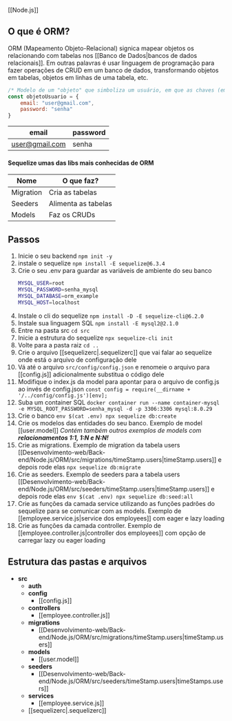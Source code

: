 [[Node.js]]
## O que é ORM?
ORM (Mapeamento Objeto-Relacional) signica mapear objetos os relacionando com tabelas nos [[Banco de Dados|bancos de dados relacionais]]. Em outras palavras é usar linguagem de programação para fazer operações de CRUD em um banco de dados, transformando objetos em tabelas, objetos em linhas de uma tabela, etc.
```js
/* Modelo de um "objeto" que simboliza um usuário, em que as chaves (email e password) são os cabeçalhos de uma tabela de usuários, enquanto que os valores (user@gmail.com e senha) são os dados da tabela */
const objetoUsuario = {
	email: "user@gmail.com",
	password: "senha"
}
```
| email |password|
|---|---|
|user@gmail.com|senha|
#### Sequelize umas das libs mais conhecidas de ORM
|    Nome   |    O que faz?       |
|    ---    |         ---         |
| Migration | Cria as tabelas     |
| Seeders   | Alimenta as tabelas |
| Models    | Faz os CRUDs        |
## Passos
1. Inicie o seu backend `npm init -y`
2. instale o sequelize `npm install -E sequelize@6.3.4`
3. Crie o seu .env para guardar as variáveis de ambiente do seu banco
	```bash
	MYSQL_USER=root
	MYSQL_PASSWORD=senha_mysql
	MYSQL_DATABASE=orm_example
	MYSQL_HOST=localhost
	```
4. Instale o cli do sequelize `npm install -D -E sequelize-cli@6.2.0`
5. Instale sua linguagem SQL `npm install -E mysql2@2.1.0`
6. Entre na pasta src `cd src`
7. Inicie a estrutura do sequelize `npx sequelize-cli init`
8. Volte para a pasta raiz `cd ..`
9. Crie o arquivo [[sequelizerc|.sequelizerc]] que vai falar ao sequelize onde está o arquivo de configuração dele
10. Vá até o arquivo `src/config/config.json` e renomeie o arquivo para [[config.js]] adicionalmente substitua o código dele
11. Modifique o index.js da model para apontar para o arquivo de config.js ao invés de config.json `const config = require(__dirname + '/../config/config.js')[env];`
12. Suba um container SQL 
	`docker container run --name container-mysql -e MYSQL_ROOT_PASSWORD=senha_mysql -d -p 3306:3306 mysql:8.0.29`
13. Crie o banco `env $(cat .env) npx sequelize db:create`
14. Crie os modelos das entidades do seu banco. Exemplo de model [[user.model]]
	*Contém também outros exemplos de models com **relacionamentos 1:1, 1:N e N:N!***
15. Crie as migrations. Exemplo de migration da tabela users [[Desenvolvimento-web/Back-end/Node.js/ORM/src/migrations/timeStamp.users|timeStamp.users]]
	e depois rode elas `npx sequelize db:migrate`
16. Crie as seeders. Exemplo de seeders para a tabela users [[Desenvolvimento-web/Back-end/Node.js/ORM/src/seeders/timeStamp.users|timeStamp.users]]
	e depois rode elas `env $(cat .env) npx sequelize db:seed:all`
17. Crie as funções da camada service utilizando as funções padrões do sequelize para se comunicar com as models. Exemplo de [[employee.service.js|service dos employees]] com eager e lazy loading
18. Crie as funções da camada controller. Exemplo de [[employee.controller.js|controller dos employees]] com opção de carregar lazy ou eager loading
## Estrutura das pastas e arquivos
- **src**
	- **auth**
	- **config**
		- [[config.js]]
	- **controllers**
		- [[employee.controller.js]]
	- **migrations**
		- [[Desenvolvimento-web/Back-end/Node.js/ORM/src/migrations/timeStamp.users|timeStamp.users]]
	- **models**
		- [[user.model]]
	- **seeders**
		- [[Desenvolvimento-web/Back-end/Node.js/ORM/src/seeders/timeStamp.users|timeStamps.users]]
	- **services**
		- [[employee.service.js]]
	- [[sequelizerc|.sequelizerc]]